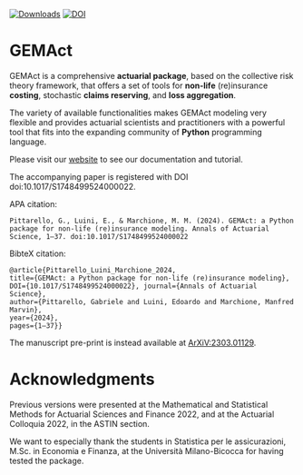 [![Downloads](https://pepy.tech/badge/gemact)](https://pepy.tech/project/gemact)
[![DOI](https://zenodo.org/badge/486915400.svg)](https://zenodo.org/badge/latestdoi/486915400)

# GEMAct

GEMAct is a comprehensive **actuarial package**, based on the collective risk theory framework, that offers a set of tools for **non-life** (re)insurance **costing**, stochastic **claims reserving**, and **loss aggregation**.

The variety of available functionalities makes GEMAct modeling very flexible and provides actuarial scientists and practitioners with a powerful tool that fits into the expanding community of **Python** programming language.

Please visit our [website](https://gem-analytics.github.io/gemact/) to see our documentation and tutorial.

The accompanying paper is registered with DOI doi:10.1017/S1748499524000022. 

APA citation:

```
Pittarello, G., Luini, E., & Marchione, M. M. (2024). GEMAct: a Python package for non-life (re)insurance modeling. Annals of Actuarial Science, 1–37. doi:10.1017/S1748499524000022
```

BibteX citation:

```
@article{Pittarello_Luini_Marchione_2024, 
title={GEMAct: a Python package for non-life (re)insurance modeling}, 
DOI={10.1017/S1748499524000022}, journal={Annals of Actuarial Science}, 
author={Pittarello, Gabriele and Luini, Edoardo and Marchione, Manfred Marvin}, 
year={2024}, 
pages={1–37}} 
```

The manuscript pre-print is instead available at [ArXiV:2303.01129](https://arxiv.org/abs/2303.01129).

# Acknowledgments

Previous versions were presented at the Mathematical and Statistical 
Methods for Actuarial Sciences and Finance 2022, and at the Actuarial Colloquia 2022, in the ASTIN section. 

We want to especially thank the students in Statistica per le assicurazioni,
M.Sc. in Economia e Finanza, at the Università Milano-Bicocca for having tested the package.



